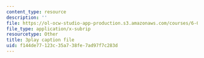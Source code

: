 ```yaml
---
content_type: resource
description: ''
file: https://ol-ocw-studio-app-production.s3.amazonaws.com/courses/6-004-computation-structures-spring-2017/f144de77123c35a738fe7ad97f7c283d_R0tFDXBZvKI.srt
file_type: application/x-subrip
resourcetype: Other
title: 3play caption file
uid: f144de77-123c-35a7-38fe-7ad97f7c283d
---
```

